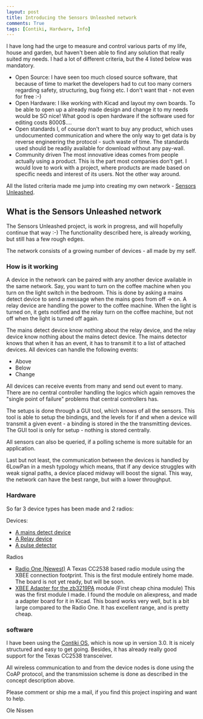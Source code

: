 ```yaml
---
layout: post
title: Introducing the Sensors Unleashed network
comments: True
tags: [Contiki, Hardware, Info]
---
```


I have long had the urge to measure and control various parts of my life, house and garden, but haven't been able to find any solution that really suited my needs. I had a lot of different criteria, but the 4 listed below was mandatory.
* Open Source:
I have seen too much closed source software, that because of time to market the developers had to cut too many corners regarding safety, structuring, bug fixing etc. I don't want that - not even for free :-)
* Open Hardware:
I like working with Kicad and layout my own boards. To be able to open up a already made design and change it to my needs would be SO nice! What good is open hardware if the software used for editing costs 8000$....
* Open standards
I, of course don't want to buy any product, which uses undocumented communication and where the only way to get data is by reverse engineering the protocol - such waste of time. The standards used should be readily available for download without any pay-wall.
* Community driven
The most innovative ideas comes from people actually using a product. This is the part most companies don't get. I would love to work with a project, where products are made based on specific needs and interest of its users. Not the other way around.

All the listed criteria made me jump into creating my own network - [Sensors Unleashed](www.sensorsunleashed.com).

## What is the Sensors Unleashed network

The Sensors Unleashed project, is work in progress, and will hopefully continue that way :-) The functionality described here, is already working, but still has a few rough edges.

The network consists of a growing number of devices - all made by my self.

### How is it working

A device in the network can be paired with any another device available in the same network.
Say, you want to turn on the coffee machine when you turn on the light switch in the bedroom. This is done
by asking a mains detect device to send a message when the mains goes from off -> on. A relay device are handling the power to the coffee machine. When the light is turned on, it gets notified and the relay turn on the coffee machine, but not off when the light is turned off again.

The mains detect device know nothing about the relay device, and the relay device know nothing about the mains
detect device. The mains detector knows that when it has an event, it has to transmit it to a list of attached devices.
All devices can handle the following events:
* Above
* Below
* Change

All devices can receive events from many and send out event to many.
There are no central controller handling the logics which again removes the "single point of failure" problems that central controllers has.

The setups is done through a GUI tool, which knows of all the sensors. This tool is able to setup the bindings, and
the levels for if and when a device will transmit a given event - a binding is stored in the the transmitting devices. The GUI tool
is only for setup - nothing is stored centrally.

All sensors can also be queried, if a polling scheme is more suitable for an application.

Last but not least, the communication between the devices is handled by 6LowPan in a mesh typology which means, that if any device struggles with weak signal paths, a device placed midway will boost the signal. This way, the network can have the best range, but with a lower throughput.

### Hardware
So far 3 device types has been made and 2 radios:

Devices:
* [A mains detect device]()
* [A Relay device](https://github.com/SensorsUnleashed/relayboard)
* [A pulse detector](https://github.com/SensorsUnleashed/pulsecounter)

Radios
* [Radio One (Newest)](https://github.com/SensorsUnleashed/RadioOne)
A Texas CC2538 based radio module using the XBEE connection footprint. This is the first module entirely home made. The board is not yet ready, but will be soon.
* [XBEE Adapter for the zb3219PA](https://github.com/SensorsUnleashed/zb3219PA_XBEEAdapter) module (First cheap china module)
This was the first module I made. I found the module on aliexpress, and made a adapter board for it in Kicad. This board works very well, but is a bit large compared to the Radio One. It has excellent range, and is pretty cheap.


### software
I have been using the [Contiki OS](http://www.contiki-os.org), which is now up in version 3.0. It is nicely structured and easy to get going. Besides, it has already really good support for the Texas CC2538 transceiver.

All wireless communication to and from the device nodes is done using the CoAP protocol, and the transmission scheme is done as described in the concept description above.


Please comment or ship me a mail, if you find this project inspiring and want to help.

Ole Nissen
